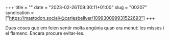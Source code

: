 +++
title = ""
date = "2023-02-26T09:30:11+01:00"
slug = "00207"
syndication = ["https://mastodon.social/@carlesbellver/109930099931522693"]
+++

Dues coses que em feien sentir molta angúnia quan era menut: les misses i el flamenc. Encara procure evitar-les.
